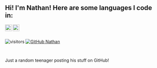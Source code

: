 ## Hi! I'm Nathan! Here are some languages I code in:
<a href="https://www.lua.org/">
  <img align="left" alt="Lua" width="22px" src="https://simpleicons.org/icons/python.lua" />
</a>
<a href="https://swift.org/">
  <img align="left" alt="Swift" width="22px" src="https://simpleicons.org/icons/swift.svg" />
</a>

<br><br>

![visitors](https://visitor-badge.glitch.me/badge?page_id=Nathanator1.visitor-badge)
[![GitHub Nathan](https://img.shields.io/github/followers/Nathanator1?label=follow&style=social)](https://github.com/Nathanator1)

<br>

Just a random teenager posting his stuff on GitHub!
